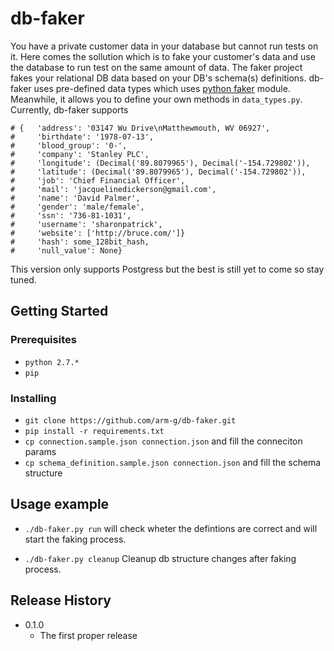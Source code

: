 # db-faker
You have a private customer data in your database but cannot run tests on it. Here comes the sollution which is to fake your customer's data and use the database to run test on the same amount of data.
The faker project fakes your relational DB data based on your DB's schema(s) definitions.
db-faker uses pre-defined data types which uses 
[python faker](https://pypi.python.org/pypi/Faker) module.
Meanwhile, it allows you to define your own methods in ```data_types.py```.
Currently, db-faker supports
```fake.profile(fields=None, sex=None)
# {   'address': '03147 Wu Drive\nMatthewmouth, WV 06927',
#     'birthdate': '1978-07-13',
#     'blood_group': '0-',
#     'company': 'Stanley PLC',
#     'longitude': (Decimal('89.8079965'), Decimal('-154.729802')),
#     'latitude': (Decimal('89.8079965'), Decimal('-154.729802')),
#     'job': 'Chief Financial Officer',
#     'mail': 'jacquelinedickerson@gmail.com',
#     'name': 'David Palmer',
#     'gender': 'male/female',
#     'ssn': '736-81-1031',
#     'username': 'sharonpatrick',
#     'website': ['http://bruce.com/']}
#     'hash': some_128bit_hash,
#     'null_value': None}
```

This version only supports Postgress but the best is still yet to come so stay tuned.

## Getting Started

### Prerequisites

* ```python 2.7.*```
* ```pip```

### Installing

* ```git clone https://github.com/arm-g/db-faker.git```
* ```pip install -r requirements.txt```
* ```cp connection.sample.json connection.json``` and fill the conneciton params
* ```cp schema_definition.sample.json connection.json``` and fill the schema structure

## Usage example

* ```./db-faker.py run``` will check wheter the defintions are correct and will start the faking process.

* ```./db-faker.py cleanup``` Cleanup db structure changes after faking process.

## Release History
* 0.1.0
    * The first proper release
